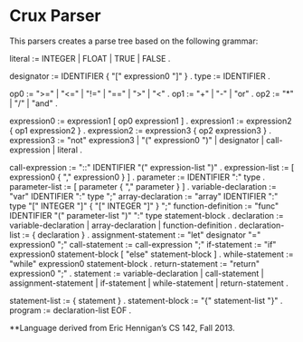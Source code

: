 Crux Parser
===========

This parsers creates a parse tree based on the following grammar:

literal := INTEGER | FLOAT | TRUE | FALSE .

designator := IDENTIFIER { "[" expression0 "]" } .
type := IDENTIFIER .

op0 := ">=" | "<=" | "!=" | "==" | ">" | "<" .
op1 := "+" | "-" | "or" .
op2 := "*" | "/" | "and" .

expression0 := expression1 [ op0 expression1 ] .
expression1 := expression2 { op1  expression2 } .
expression2 := expression3 { op2 expression3 } .
expression3 := "not" expression3
       | "(" expression0 ")"
       | designator
       | call-expression
       | literal .

call-expression := "::" IDENTIFIER "(" expression-list ")" .
expression-list := [ expression0 { "," expression0 } ] .
parameter := IDENTIFIER ":" type .
parameter-list := [ parameter { "," parameter } ] .
variable-declaration := "var" IDENTIFIER ":" type ";"
array-declaration := "array" IDENTIFIER ":" type "[" INTEGER "]" { "[" INTEGER "]" } ";"
function-definition := "func" IDENTIFIER "(" parameter-list ")" ":" type statement-block .
declaration := variable-declaration | array-declaration | function-definition .
declaration-list := { declaration } .
assignment-statement := "let" designator "=" expression0 ";"
call-statement := call-expression ";"
if-statement := "if" expression0 statement-block [ "else" statement-block ] .
while-statement := "while" expression0 statement-block .
return-statement := "return" expression0 ";" .
statement := variable-declaration
           | call-statement
           | assignment-statement
           | if-statement
           | while-statement
           | return-statement .

statement-list := { statement } .
statement-block := "{" statement-list "}" .
program := declaration-list EOF .

**Language derived from Eric Hennigan’s CS 142, Fall 2013.
